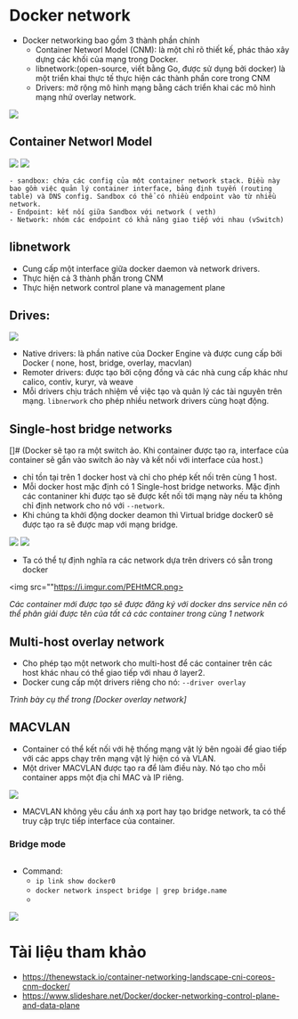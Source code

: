 # Docker network
- Docker networking bao gồm 3 thành phần chính
	- Container Networl Model (CNM): là một chỉ rõ thiết kế, phác thảo xây dựng các khối của mạng trong Docker. 
	- libnetwork:(open-source, viết bằng Go, được sử dụng bởi docker) là một triển khai thực tế thực hiện các thành phần core trong CNM
	- Drivers: mở rộng mô hình mạng bằng cách triển khai các mô hình mạng nhứ overlay network.

<img src="https://i.imgur.com/JSKVxok.png">

## Container Networl Model

<img src="https://i.imgur.com/XHVWccw.png"> <img src="https://i.imgur.com/6A8e4ja.png">

	- sandbox: chứa các config của một container network stack. Điều này bao gồm việc quản lý container interface, bảng định tuyến (routing table) và DNS config. Sandbox có thể có nhiều endpoint vào từ nhiều network.
	- Endpoint: kết nối giữa Sandbox với network ( veth)
	- Network: nhóm các endpoint có khả năng giao tiếp với nhau (vSwitch)

## libnetwork
- Cung cấp một interface giữa docker daemon và network drivers. 
- Thực hiện cả 3 thành phần trong CNM
- Thực hiện network control plane và management plane 

## Drives:

<img src="https://i.imgur.com/LMUtULe.png">

- Native drivers: là phần native của Docker Engine và được cung cấp bởi Docker ( none, host, bridge, overlay, macvlan)
- Remoter drivers: được tạo bởi cộng đồng và các nhà cung cấp khác như calico, contiv, kuryr, và weave
- Mỗi drivers chịu trách nhiệm về việc tạo và quản lý các tài nguyên trên mạng. `libnerwork` cho phép nhiều network drivers cùng hoạt động.

## Single-host bridge networks
[]# (Docker sẽ tạo ra một switch ảo. Khi container được tạo ra, interface của container sẽ gắn vào switch ảo này và kết nối với interface của host.)
- chỉ tồn tại trên 1 docker host và chỉ cho phép kết nối trên cùng 1 host.
- Mỗi docker host mặc định có 1 Single-host bridge networks. Mặc định các contaniner khi được tạo sẽ được kết nối tới mạng này nếu ta không chỉ định network cho nó với `--network`.
- Khi chúng ta khởi động docker deamon thì Virtual bridge docker0 sẽ được tạo ra sẽ được map với mạng bridge.

<img src="https://i.imgur.com/zrUjSZa.png"> <img src="https://i.imgur.com/RFLopEJ.png">

- Ta có thể tự định nghĩa ra các network dựa trên drivers có sẵn trong docker

<img src=""https://i.imgur.com/PEHtMCR.png> 

*Các container mới được tạo sẽ được đăng ký với docker dns service nên có thể phân giải được tên của tất cả các container trong cùng 1 network*

## Multi-host overlay network
- Cho phép tạo một network cho multi-host để các container trên các host khác nhau có thể giao tiếp với nhau ở layer2.
- Docker cung cấp một drivers riêng cho nó: `--driver overlay`

*Trình bày cụ thể trong [Docker overlay network]*

## MACVLAN
- Container có thể kết nối với hệ thống mạng vật lý bên ngoài để giao tiếp với các apps chạy trên mạng vật lý hiện có và VLAN.
- Một driver MACVLAN được tạo ra để làm điều này. Nó tạo cho mỗi container apps một địa chỉ MAC và IP riêng.

<img src="https://i.imgur.com/rwR7gzi.png">

- MACVLAN không yêu cầu ánh xạ port hay tạo bridge network, ta có thể truy cập trực tiếp interface của container.

### Bridge mode
```sh

```
- Command: 
	- `ip link show docker0`
	- `docker network inspect bridge | grep bridge.name`
	- 

<img src="https://i.imgur.com/bP8Q62U.png">

# Tài liệu tham khảo
- https://thenewstack.io/container-networking-landscape-cni-coreos-cnm-docker/ 
- https://www.slideshare.net/Docker/docker-networking-control-plane-and-data-plane